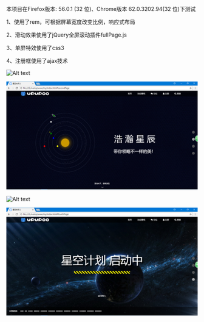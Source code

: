 本项目在Firefox版本: 56.0.1 (32 位)、Chrome版本 62.0.3202.94(32 位)下测试
    
1、使用了rem，可根据屏幕宽度改变比例，响应式布局

2、滑动效果使用了jQuery全屏滚动插件fullPage.js

3、单屏特效使用了css3

4、注册框使用了ajax技术

![Alt text](https://github.com/Euclis/star/raw/master/screenshots/star-1.png)

![Alt text](https://github.com/Euclis/star/raw/master/screenshots/star-2.png)

![Alt text](https://github.com/Euclis/star/raw/master/screenshots/star-3.png)

![Alt text](https://github.com/Euclis/star/raw/master/screenshots/star-4.png)
